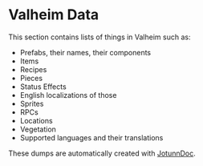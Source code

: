 ﻿# Valheim Data

This section contains lists of things in Valheim such as:

- Prefabs, their names, their components
- Items
- Recipes
- Pieces
- Status Effects
- English localizations of those
- Sprites
- RPCs
- Locations
- Vegetation
- Supported languages and their translations

These dumps are automatically created with [JotunnDoc](https://github.com/Valheim-Modding/Jotunn/tree/dev/JotunnDoc).
